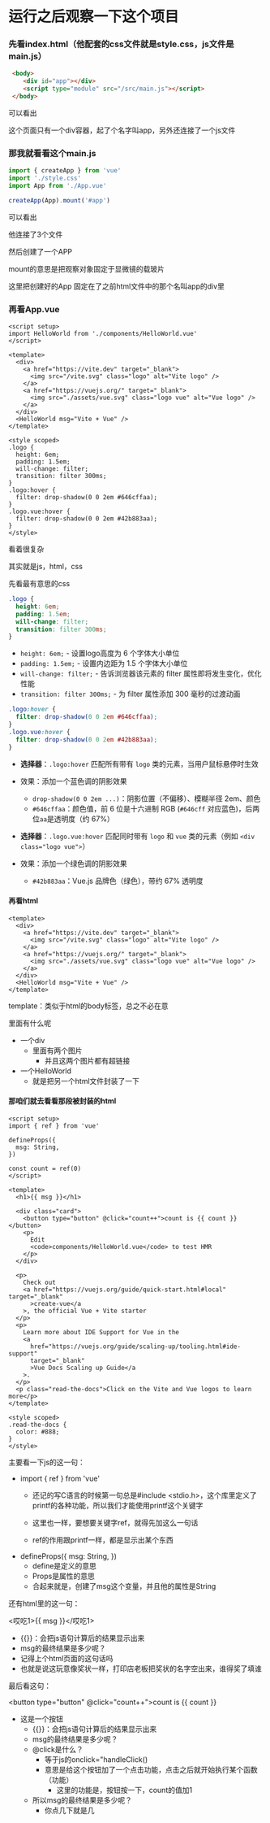 # 运行之后观察一下这个项目

### 先看index.html（他配套的css文件就是style.css，js文件是main.js）

```html
 <body>
    <div id="app"></div>
    <script type="module" src="/src/main.js"></script>
 </body>
```

可以看出

这个页面只有一个div容器，起了个名字叫app，另外还连接了一个js文件




### 那我就看看这个main.js

```js
import { createApp } from 'vue'
import './style.css'
import App from './App.vue'

createApp(App).mount('#app')
```

可以看出

他连接了3个文件

然后创建了一个APP

mount的意思是把观察对象固定于显微镜的载玻片

这里把创建好的App 固定在了之前html文件中的那个名叫app的div里



### 再看App.vue

```vue
<script setup>
import HelloWorld from './components/HelloWorld.vue'
</script>

<template>
  <div>
    <a href="https://vite.dev" target="_blank">
      <img src="/vite.svg" class="logo" alt="Vite logo" />
    </a>
    <a href="https://vuejs.org/" target="_blank">
      <img src="./assets/vue.svg" class="logo vue" alt="Vue logo" />
    </a>
  </div>
  <HelloWorld msg="Vite + Vue" />
</template>

<style scoped>
.logo {
  height: 6em;
  padding: 1.5em;
  will-change: filter;
  transition: filter 300ms;
}
.logo:hover {
  filter: drop-shadow(0 0 2em #646cffaa);
}
.logo.vue:hover {
  filter: drop-shadow(0 0 2em #42b883aa);
}
</style>
```

看着很复杂

其实就是js，html，css



先看最有意思的css

```css
.logo {
  height: 6em;
  padding: 1.5em;
  will-change: filter;
  transition: filter 300ms;
}
```

- `height: 6em;` - 设置logo高度为 6 个字体大小单位
- `padding: 1.5em;` - 设置内边距为 1.5 个字体大小单位
- `will-change: filter;` - 告诉浏览器该元素的 filter 属性即将发生变化，优化性能
- `transition: filter 300ms;` - 为 filter 属性添加 300 毫秒的过渡动画

```css
.logo:hover {
  filter: drop-shadow(0 0 2em #646cffaa);
}
.logo.vue:hover {
  filter: drop-shadow(0 0 2em #42b883aa);
}
```

- **选择器**：`.logo:hover` 匹配所有带有 `logo` 类的元素，当用户鼠标悬停时生效
- 效果：添加一个蓝色调的阴影效果
  - `drop-shadow(0 0 2em ...)`：阴影位置（不偏移）、模糊半径 2em、颜色
  - `#646cffaa`：颜色值，前 6 位是十六进制 RGB (`#646cff` 对应蓝色)，后两位`aa`是透明度（约 67%）

- **选择器**：`.logo.vue:hover` 匹配同时带有 `logo` 和 `vue` 类的元素（例如 `<div class="logo vue">`）
- 效果：添加一个绿色调的阴影效果
  - `#42b883aa`：Vue.js 品牌色（绿色），带约 67% 透明度

#### 再看html

```vue
<template>
  <div>
    <a href="https://vite.dev" target="_blank">
      <img src="/vite.svg" class="logo" alt="Vite logo" />
    </a>
    <a href="https://vuejs.org/" target="_blank">
      <img src="./assets/vue.svg" class="logo vue" alt="Vue logo" />
    </a>
  </div>
  <HelloWorld msg="Vite + Vue" />
</template>
```

template：类似于html的body标签，总之不必在意

里面有什么呢

- 一个div
  - 里面有两个图片
    - 并且这两个图片都有超链接
- 一个HelloWorld
  - 就是把另一个html文件封装了一下



#### 那咱们就去看看那段被封装的html

```vue
<script setup>
import { ref } from 'vue'

defineProps({
  msg: String,
})

const count = ref(0)
</script>

<template>
  <h1>{{ msg }}</h1>

  <div class="card">
    <button type="button" @click="count++">count is {{ count }}</button>
    <p>
      Edit
      <code>components/HelloWorld.vue</code> to test HMR
    </p>
  </div>

  <p>
    Check out
    <a href="https://vuejs.org/guide/quick-start.html#local" target="_blank"
      >create-vue</a
    >, the official Vue + Vite starter
  </p>
  <p>
    Learn more about IDE Support for Vue in the
    <a
      href="https://vuejs.org/guide/scaling-up/tooling.html#ide-support"
      target="_blank"
      >Vue Docs Scaling up Guide</a
    >.
  </p>
  <p class="read-the-docs">Click on the Vite and Vue logos to learn more</p>
</template>

<style scoped>
.read-the-docs {
  color: #888;
}
</style>
```

主要看一下js的这一句：

- import { ref } from 'vue'
  - 还记的写C语言的时候第一句总是\#include <stdio.h>，这个库里定义了printf的各种功能，所以我们才能使用printf这个关键字

  - 这里也一样，要想要关键字ref，就得先加这么一句话

  - ref的作用跟printf一样，都是显示出某个东西
- defineProps({
  msg: String,
  })
  - define是定义的意思
  - Props是属性的意思
  - 合起来就是，创建了msg这个变量，并且他的属性是String

还有html里的这一句：

<哎吃1>{{ msg }}</哎吃1>
  - {{}}：会把js语句计算后的结果显示出来
  - msg的最终结果是多少呢？
  - 记得上个html页面的这句话吗<HelloWorld msg="Vite + Vue" />
  - 也就是说这玩意像奖状一样，打印店老板把奖状的名字空出来，谁得奖了填谁

最后看这句：

 <button type="button" @click="count++">count is {{ count }}</button>

- 这是一个按钮
  - {{}}：会把js语句计算后的结果显示出来
  - msg的最终结果是多少呢？
  - @click是什么？
    - 等于js的onclick="handleClick()
    - 意思是给这个按钮加了一个点击功能，点击之后就开始执行某个函数（功能）
      - 这里的功能是，按钮按一下，count的值加1
  - 所以msg的最终结果是多少呢？
    - 你点几下就是几